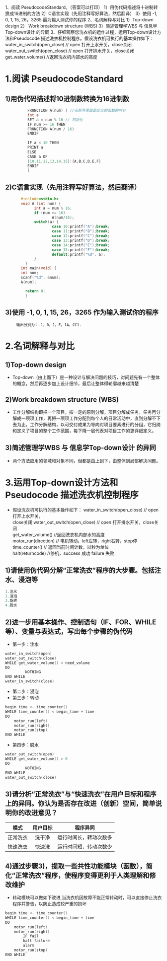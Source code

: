 1、阅读 PseudocodeStandard。（答案可以打印） 1）用伪代码描述将十进制转换成16进制的方法 2）C语言实现（先用注释写好算法，然后翻译） 3）使用 -1,  0,  1,  15,   26，3265 最为输入测试你的程序
2、名词解释与对比 1）Top-down design 2） Work breakdown structure (WBS) 3）简述管理学WBS 与 信息学Top-down设计 的异同
3、仔细观察您洗衣机的运作过程，运用Top-down设计方法和Pseudocode 描述洗衣机控制程序。假设洗衣机可执行的基本操作如下： water_in_switch(open_close)  // open 打开上水开关，close关闭 water_out_switch(open_close)  // open 打开排水开关，close关闭 get_water_volume()  //返回洗衣机内部水的高度


# 1.阅读 PseudocodeStandard
## 1)用伪代码描述将10进制数转换为16进制数 
```C
          FRUNCTION A(num) { //花括号里面是定义的函数的内容
          int a 
          SET a = num % 16 // 初始化
          IF num >= 16 THEN
          FRUNCTION A(num / 16)
          ENDIF
          
          IF a < 10 THEN
          PRINT a
          ELSE
          CASE a OF
          {10,11,12,13,14,15}:{A,B,C,D,E,F}
          ENDIF
          }
```




            

## 2)C语言实现（先用注释写好算法，然后翻译）
   ```C
          #include<stdio.h>
          void A (int num) {
                int a = num % 16;
                if (num >= 16)
                        A(num/16);
                switch(a) {
                        case 10:printf("A");break;
                        case 11:printf("B");break;
                        case 12:printf("C");break;
                        case 13:printf("D");break;
                        case 14:printf("E");break;
                        case 15:printf("F");break;
                        default:printf("%d", a);
                } 
            } 
          int main(void) {
          int num;
          scanf("%d", &num);
          A(num);

            return 0;
            }
```
   
## 3)使用 -1,  0,  1,  15,   26，3265 作为输入测试你的程序

         输出分别为：-1，0，1，F，1A，CC1.
    
# 2.名词解释与对比
## 1)Top-down design

* Top-down（由上而下）是一种设计与解决问题的技巧，对问题先有一个整体的概念，然后再逐步加上设计细节，最后让整体得轮廓越来越清楚
## 2)Work breakdown structure (WBS)

* 工作分解结构即把一个项目，按一定的原则分解，项目分解成任务，任务再分解成一项项工作，再把一项项工作分配到每个人的日常活动中，直到分解不下去为止。工作分解结构，以可交付成果为导向对项目要素进行的分组，它归纳和定义了项目的整个工作范围，每下降一层代表对项目工作的更详细定义。
## 3)简述管理学WBS 与 信息学Top-down设计 的异同

* 两个方法应用的领域和对象不同，但都是由上到下，由整体到局部解决问题。

# 3.运用Top-down设计方法和Pseudocode 描述洗衣机控制程序

* 假设洗衣机可执行的基本操作如下： 
water_in_switch(open_close) // open 打开上水开关，  
close关闭 
water_out_switch(open_close) // open 打开排水开关，close关闭   
get_water_volume() //返回洗衣机内部水的高度   
motor_run(direction) // 电机转动。left左转，right右转，stop停   
time_counter() // 返回当前时间计数，以秒为单位   
halt(returncode) //停机，success 成功 failure 失败

## 1)请使用伪代码分解“正常洗衣”程序的大步骤。包括注水、浸泡等 

```C
1.注水
2.浸泡
3.旋转
4.脱水
```

## 2)进一步用基本操作、控制语句（IF、FOR、WHILE等）、变量与表达式，写出每个步骤的伪代码 
* 第一步：注水

```C
water_in_switch(open)
water_out_switch(close)
WHILE get_water_volume() < need_volume
DO
         NOTHING
END WHILE
water_in_switch(close)
```

* 第二步：浸泡
* 第三步：转动

```C
begin_time <- time_counter()
WHILE time_counter() < begin_time + time
DO
	motor_run(left)
	motor_run(right)
	motor_run(stop)
END WHILE
```
* 第四步：脱水

```C
water_out_switch(open)
WHILE get_water_volume() > 0
DO
         NOTHING
END WHILE
water_out_switch(close)
```
## 3)请分析“正常洗衣”与“快速洗衣”在用户目标和程序上的异同。你认为是否存在改进（创新）空间，简单说明你的改进意见？ 

|模式|用户目标|程序异同|
|:-:|:-:|:-:
|正常洗衣|洗干净|运行时间长，转动次数多|
|快速洗衣|快速洗|运行时间短，转动次数少|

## 4)通过步骤3)，提取一些共性功能模块（函数），简化“正常洗衣”程序，使程序变得更利于人类理解和修改维护

* 转动模块可以做如下改进,当洗衣机因故障不能正常转动时，可以直接停止洗衣程序并警告，以防止造成较严重的损坏

```C
begin_time <- time_counter()
WHILE time_counter() < begin_time + time
DO
	motor_run(left)
	motor_run(right)
        IF fail
        halt failure
        alarm
	motor_run(stop)
END WHILE